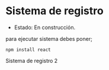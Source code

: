 <h1> Sistema de registro</h1>

- Estado: En construcción.

para ejecutar sistema debes poner;

```npm install react```

Sistema de registro 2

